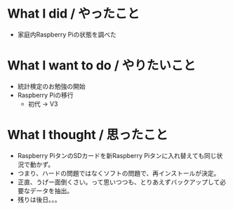 # What I did / やったこと
- 家庭内Raspberry Piの状態を調べた

# What I want to do / やりたいこと
- 統計検定のお勉強の開始
- Raspberry Piの移行
  - 初代 → V3

# What I thought / 思ったこと
- Raspberry PiタンのSDカードを新Raspberry Piタンに入れ替えても同じ状況で動かず。
- つまり、ハードの問題ではなくソフトの問題で、再インストールが決定。
- 正直、うげー面倒くさい。って思いつつも、とりあえずバックアップして必要なデータを抽出。
- 残りは後日。。。
